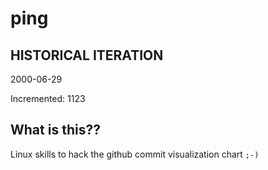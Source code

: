 # ping

## HISTORICAL ITERATION
2000-06-29

Incremented: 1123

## What is this?? 
Linux skills to hack the github commit visualization chart `;-)`
